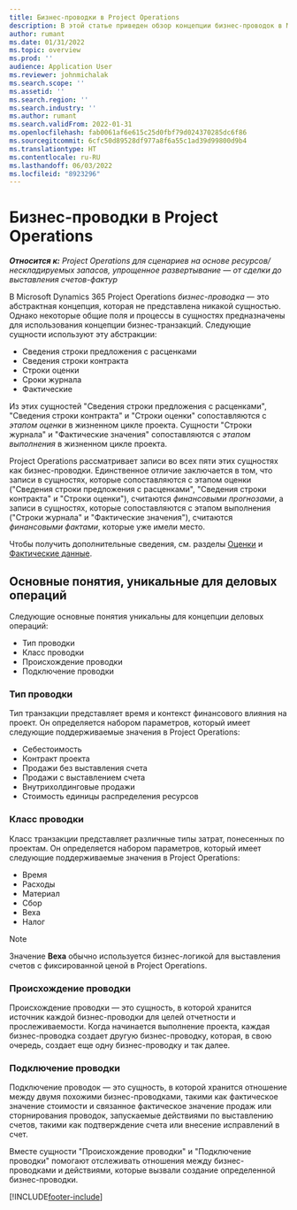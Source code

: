 ```yaml
---
title: Бизнес-проводки в Project Operations
description: В этой статье приведен обзор концепции бизнес-проводок в Microsoft Dynamics 365 Project Operations.
author: rumant
ms.date: 01/31/2022
ms.topic: overview
ms.prod: ''
audience: Application User
ms.reviewer: johnmichalak
ms.search.scope: ''
ms.assetid: ''
ms.search.region: ''
ms.search.industry: ''
ms.author: rumant
ms.search.validFrom: 2022-01-31
ms.openlocfilehash: fab0061af6e615c25d0fbf79d024370285dc6f86
ms.sourcegitcommit: 6cfc50d89528df977a8f6a55c1ad39d99800d9b4
ms.translationtype: HT
ms.contentlocale: ru-RU
ms.lasthandoff: 06/03/2022
ms.locfileid: "8923296"
---
```

# <a name="business-transactions-in-project-operations"></a>Бизнес-проводки в Project Operations

_**Относится к:** Project Operations для сценариев на основе ресурсов/нескладируемых запасов, упрощенное развертывание — от сделки до выставления счетов-фактур_

В Microsoft Dynamics 365 Project Operations *бизнес-проводка* — это абстрактная концепция, которая не представлена никакой сущностью. Однако некоторые общие поля и процессы в сущностях предназначены для использования концепции бизнес-транзакций. Следующие сущности используют эту абстракции:

- Сведения строки предложения с расценками
- Сведения строки контракта
- Строки оценки
- Сроки журнала
- Фактические

Из этих сущностей "Сведения строки предложения с расценками", "Сведения строки контракта" и "Строки оценки" сопоставляются с *этапом оценки* в жизненном цикле проекта. Сущности "Строки журнала" и "Фактические значения" сопоставляются с *этапом выполнения* в жизненном цикле проекта.

Project Operations рассматривает записи во всех пяти этих сущностях как бизнес-проводки. Единственное отличие заключается в том, что записи в сущностях, которые сопоставляются с этапом оценки ("Сведения строки предложения с расценками", "Сведения строки контракта" и "Строки оценки"), считаются *финансовыми прогнозами*, а записи в сущностях, которые сопоставляются с этапом выполнения ("Строки журнала" и "Фактические значения"), считаются *финансовыми фактами*, которые уже имели место.

Чтобы получить дополнительные сведения, см. разделы [Оценки](../project-management/estimating-projects-overview.md) и [Фактические данные](actuals-overview.md).

## <a name="concepts-that-are-unique-to-business-transactions"></a>Основные понятия, уникальные для деловых операций

Следующие основные понятия уникальны для концепции деловых операций:

- Тип проводки
- Класс проводки
- Происхождение проводки
- Подключение проводки

### <a name="transaction-type"></a>Тип проводки

Тип транзакции представляет время и контекст финансового влияния на проект. Он определяется набором параметров, который имеет следующие поддерживаемые значения в Project Operations:

- Себестоимость
- Контракт проекта
- Продажи без выставления счета
- Продажи с выставлением счета
- Внутрихолдинговые продажи
- Стоимость единицы распределения ресурсов

### <a name="transaction-class"></a>Класс проводки

Класс транзакции представляет различные типы затрат, понесенных по проектам. Он определяется набором параметров, который имеет следующие поддерживаемые значения в Project Operations:

- Время
- Расходы
- Материал
- Сбор
- Веха
- Налог

> [!NOTE]
> Значение **Веха** обычно используется бизнес-логикой для выставления счетов с фиксированной ценой в Project Operations.

### <a name="transaction-origin"></a>Происхождение проводки

Происхождение проводки — это сущность, в которой хранится источник каждой бизнес-проводки для целей отчетности и прослеживаемости. Когда начинается выполнение проекта, каждая бизнес-проводка создает другую бизнес-проводку, которая, в свою очередь, создает еще одну бизнес-проводку и так далее.

### <a name="transaction-connection"></a>Подключение проводки

Подключение проводок — это сущность, в которой хранится отношение между двумя похожими бизнес-проводками, такими как фактическое значение стоимости и связанное фактическое значение продаж или сторнирования проводок, запускаемые действиями по выставлению счетов, такими как подтверждение счета или внесение исправлений в счет.

Вместе сущности "Происхождение проводки" и "Подключение проводки" помогают отслеживать отношения между бизнес-проводками и действиями, которые вызвали создание определенной бизнес-проводки.

[!INCLUDE[footer-include](../includes/footer-banner.md)]
